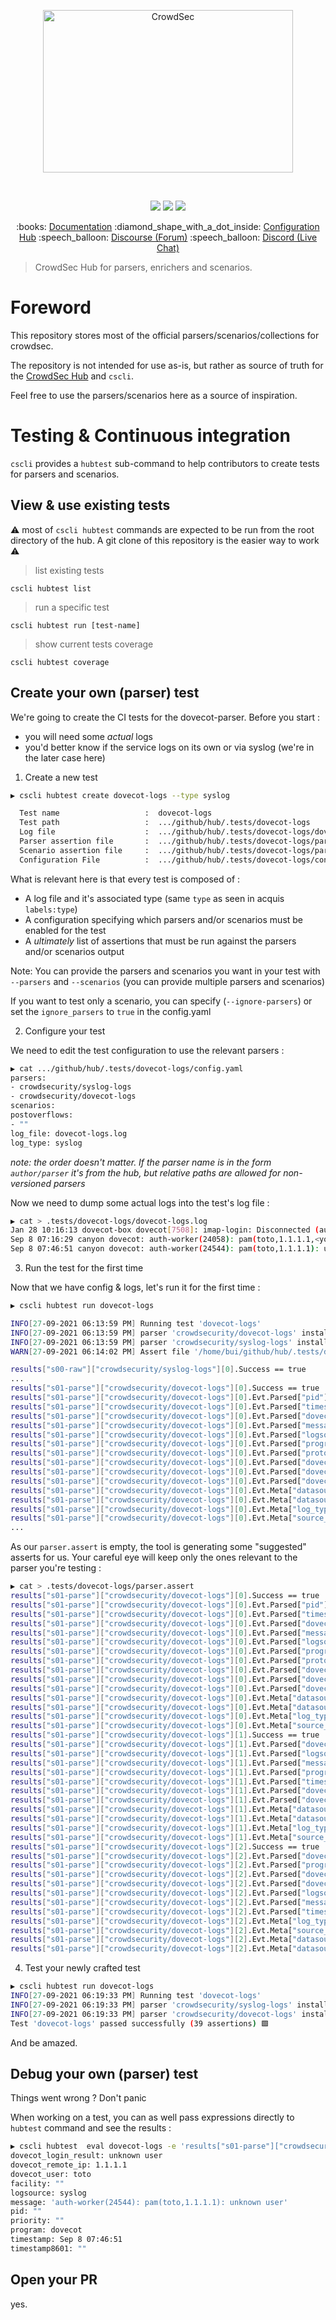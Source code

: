 <p align="center">
<img src="https://raw.githubusercontent.com/crowdsecurity/hub/master/assets/crowdsec_hub.svg" alt="CrowdSec" title="CrowdSec" width="400" height="260"/>
</p>
</br>
<p align="center">
<img src="https://img.shields.io/endpoint?url=https://gist.githubusercontent.com/AlteredCoder/ed74e50c43e3b17bdfc4d93149f23d37/raw/hub_parsers_badge.json">
<img src="https://img.shields.io/endpoint?url=https://gist.githubusercontent.com/AlteredCoder/ed74e50c43e3b17bdfc4d93149f23d37/raw/hub_scenarios_badge.json">
<img src="https://img.shields.io/endpoint?url=https://gist.githubusercontent.com/AlteredCoder/ed74e50c43e3b17bdfc4d93149f23d37/raw/hub_appsec_badge.json">
</p>

<p align="center">
:books: <a href="https://doc.crowdsec.net">Documentation</a>
:diamond_shape_with_a_dot_inside: <a href="https://hub.crowdsec.net">Configuration Hub</a>
:speech_balloon: <a href="https://discourse.crowdsec.net">Discourse (Forum)</a>
:speech_balloon: <a href="https://discord.gg/crowdsec">Discord (Live Chat)</a>
</p>

> CrowdSec Hub for parsers, enrichers and scenarios.

# Foreword

This repository stores most of the official parsers/scenarios/collections for crowdsec.

The repository is not intended for use as-is, but rather as source of truth for the [CrowdSec Hub](https://hub.crowdsec.net/) and `cscli`.

Feel free to use the parsers/scenarios here as a source of inspiration.

# Testing & Continuous integration

`cscli` provides a `hubtest` sub-command to help contributors to create tests for parsers and scenarios.

## View & use existing tests

:warning: most of `cscli hubtest` commands are expected to be run from the root directory of the hub. A git clone of this repository is the easier way to work :warning:

> list existing tests

`cscli hubtest list`

> run a specific test

`cscli hubtest run [test-name]`

> show current tests coverage

`cscli hubtest coverage`

## Create your own (parser) test

We're going to create the CI tests for the dovecot-parser. Before you start :

- you will need some _actual_ logs
- you'd better know if the service logs on its own or via syslog (we're in the later case here)

1. Create a new test

```bash
▶ cscli hubtest create dovecot-logs --type syslog

  Test name                   :  dovecot-logs
  Test path                   :  .../github/hub/.tests/dovecot-logs
  Log file                    :  .../github/hub/.tests/dovecot-logs/dovecot-logs.log (please fill it with logs)
  Parser assertion file       :  .../github/hub/.tests/dovecot-logs/parser.assert (please fill it with assertion)
  Scenario assertion file     :  .../github/hub/.tests/dovecot-logs/parser.assert (please fill it with assertion)
  Configuration File          :  .../github/hub/.tests/dovecot-logs/config.yaml (please fill it with parsers, scenarios...)

```

What is relevant here is that every test is composed of :

- A log file and it's associated type (same `type` as seen in acquis `labels:type`)
- A configuration specifying which parsers and/or scenarios must be enabled for the test
- A _ultimately_ list of assertions that must be run against the parsers and/or scenarios output

Note: You can provide the parsers and scenarios you want in your test with `--parsers` and `--scenarios` (you can provide multiple parsers and scenarios)

If you want to test only a scenario, you can specify (`--ignore-parsers`) or set the `ignore_parsers` to `true` in the config.yaml

2. Configure your test

We need to edit the test configuration to use the relevant parsers :

```bash
▶ cat .../github/hub/.tests/dovecot-logs/config.yaml
parsers:
- crowdsecurity/syslog-logs
- crowdsecurity/dovecot-logs
scenarios:
postoverflows:
- ""
log_file: dovecot-logs.log
log_type: syslog

```

_note: the order doesn't matter. If the parser name is in the form `author/parser` it's from the hub, but relative paths are allowed for non-versioned parsers_

Now we need to dump some actual logs into the test's log file :

```bash
▶ cat > .tests/dovecot-logs/dovecot-logs.log
Jan 28 10:16:13 dovecot-box dovecot[7508]: imap-login: Disconnected (auth failed, 1 attempts in 6 secs): user=<toto@toto.com>, method=PLAIN, rip=4.4.4.4, lip=7.7.7.7, TLS, session=<3650VvK5bdIaW-iK>
Sep 8 07:16:29 canyon dovecot: auth-worker(24058): pam(toto,1.1.1.1,<youpi>): pam_authenticate() failed: Authentication failure (password mismatch?)
Sep 8 07:46:51 canyon dovecot: auth-worker(24544): pam(toto,1.1.1.1): unknown user

```

3. Run the test for the first time

Now that we have config & logs, let's run it for the first time :

```bash
▶ cscli hubtest run dovecot-logs

INFO[27-09-2021 06:13:59 PM] Running test 'dovecot-logs'
INFO[27-09-2021 06:13:59 PM] parser 'crowdsecurity/dovecot-logs' installed successfully in runtime environment
INFO[27-09-2021 06:13:59 PM] parser 'crowdsecurity/syslog-logs' installed successfully in runtime environment
WARN[27-09-2021 06:14:02 PM] Assert file '/home/bui/github/hub/.tests/dovecot-logs/parser.assert' is empty, generating assertion:

results["s00-raw"]["crowdsecurity/syslog-logs"][0].Success == true
...
results["s01-parse"]["crowdsecurity/dovecot-logs"][0].Success == true
results["s01-parse"]["crowdsecurity/dovecot-logs"][0].Evt.Parsed["pid"] == "7508"
results["s01-parse"]["crowdsecurity/dovecot-logs"][0].Evt.Parsed["timestamp"] == "Jan 28 10:16:13"
results["s01-parse"]["crowdsecurity/dovecot-logs"][0].Evt.Parsed["dovecot_login_result"] == "Disconnected (auth failed, 1 attempts in 6 secs)"
results["s01-parse"]["crowdsecurity/dovecot-logs"][0].Evt.Parsed["message"] == "imap-login: Disconnected (auth failed, 1 attempts in 6 secs): user=<toto@toto.com>, method=PLAIN, rip=4.4.4.4, lip=7.7.7.7, TLS, session=<3650VvK5bdIaW-iK>"
results["s01-parse"]["crowdsecurity/dovecot-logs"][0].Evt.Parsed["logsource"] == "syslog"
results["s01-parse"]["crowdsecurity/dovecot-logs"][0].Evt.Parsed["program"] == "dovecot"
results["s01-parse"]["crowdsecurity/dovecot-logs"][0].Evt.Parsed["protocol"] == "imap"
results["s01-parse"]["crowdsecurity/dovecot-logs"][0].Evt.Parsed["dovecot_local_ip"] == "7.7.7.7"
results["s01-parse"]["crowdsecurity/dovecot-logs"][0].Evt.Parsed["dovecot_remote_ip"] == "4.4.4.4"
results["s01-parse"]["crowdsecurity/dovecot-logs"][0].Evt.Parsed["dovecot_user"] == "toto@toto.com"
results["s01-parse"]["crowdsecurity/dovecot-logs"][0].Evt.Meta["datasource_path"] == "dovecot-logs.log"
results["s01-parse"]["crowdsecurity/dovecot-logs"][0].Evt.Meta["datasource_type"] == "file"
results["s01-parse"]["crowdsecurity/dovecot-logs"][0].Evt.Meta["log_type"] == "dovecot_logs"
results["s01-parse"]["crowdsecurity/dovecot-logs"][0].Evt.Meta["source_ip"] == "4.4.4.4"
...
```

As our `parser.assert` is empty, the tool is generating some "suggested" asserts for us.
Your careful eye will keep only the ones relevant to the parser you're testing :

```bash
▶ cat > .tests/dovecot-logs/parser.assert
results["s01-parse"]["crowdsecurity/dovecot-logs"][0].Success == true
results["s01-parse"]["crowdsecurity/dovecot-logs"][0].Evt.Parsed["pid"] == "7508"
results["s01-parse"]["crowdsecurity/dovecot-logs"][0].Evt.Parsed["timestamp"] == "Jan 28 10:16:13"
results["s01-parse"]["crowdsecurity/dovecot-logs"][0].Evt.Parsed["dovecot_login_result"] == "Disconnected (auth failed, 1 attempts in 6 secs)"
results["s01-parse"]["crowdsecurity/dovecot-logs"][0].Evt.Parsed["message"] == "imap-login: Disconnected (auth failed, 1 attempts in 6 secs): user=<toto@toto.com>, method=PLAIN, rip=4.4.4.4, lip=7.7.7.7, TLS, session=<3650VvK5bdIaW-iK>"
results["s01-parse"]["crowdsecurity/dovecot-logs"][0].Evt.Parsed["logsource"] == "syslog"
results["s01-parse"]["crowdsecurity/dovecot-logs"][0].Evt.Parsed["program"] == "dovecot"
results["s01-parse"]["crowdsecurity/dovecot-logs"][0].Evt.Parsed["protocol"] == "imap"
results["s01-parse"]["crowdsecurity/dovecot-logs"][0].Evt.Parsed["dovecot_local_ip"] == "7.7.7.7"
results["s01-parse"]["crowdsecurity/dovecot-logs"][0].Evt.Parsed["dovecot_remote_ip"] == "4.4.4.4"
results["s01-parse"]["crowdsecurity/dovecot-logs"][0].Evt.Parsed["dovecot_user"] == "toto@toto.com"
results["s01-parse"]["crowdsecurity/dovecot-logs"][0].Evt.Meta["datasource_path"] == "dovecot-logs.log"
results["s01-parse"]["crowdsecurity/dovecot-logs"][0].Evt.Meta["datasource_type"] == "file"
results["s01-parse"]["crowdsecurity/dovecot-logs"][0].Evt.Meta["log_type"] == "dovecot_logs"
results["s01-parse"]["crowdsecurity/dovecot-logs"][0].Evt.Meta["source_ip"] == "4.4.4.4"
results["s01-parse"]["crowdsecurity/dovecot-logs"][1].Success == true
results["s01-parse"]["crowdsecurity/dovecot-logs"][1].Evt.Parsed["dovecot_login_result"] == "Authentication failure (password mismatch?)"
results["s01-parse"]["crowdsecurity/dovecot-logs"][1].Evt.Parsed["logsource"] == "syslog"
results["s01-parse"]["crowdsecurity/dovecot-logs"][1].Evt.Parsed["message"] == "auth-worker(24058): pam(toto,1.1.1.1,<youpi>): pam_authenticate() failed: Authentication failure (password mismatch?)"
results["s01-parse"]["crowdsecurity/dovecot-logs"][1].Evt.Parsed["program"] == "dovecot"
results["s01-parse"]["crowdsecurity/dovecot-logs"][1].Evt.Parsed["timestamp"] == "Sep 8 07:16:29"
results["s01-parse"]["crowdsecurity/dovecot-logs"][1].Evt.Parsed["dovecot_remote_ip"] == "1.1.1.1"
results["s01-parse"]["crowdsecurity/dovecot-logs"][1].Evt.Parsed["dovecot_user"] == "toto"
results["s01-parse"]["crowdsecurity/dovecot-logs"][1].Evt.Meta["datasource_path"] == "dovecot-logs.log"
results["s01-parse"]["crowdsecurity/dovecot-logs"][1].Evt.Meta["datasource_type"] == "file"
results["s01-parse"]["crowdsecurity/dovecot-logs"][1].Evt.Meta["log_type"] == "dovecot_logs"
results["s01-parse"]["crowdsecurity/dovecot-logs"][1].Evt.Meta["source_ip"] == "1.1.1.1"
results["s01-parse"]["crowdsecurity/dovecot-logs"][2].Success == true
results["s01-parse"]["crowdsecurity/dovecot-logs"][2].Evt.Parsed["dovecot_login_result"] == "unknown user"
results["s01-parse"]["crowdsecurity/dovecot-logs"][2].Evt.Parsed["program"] == "dovecot"
results["s01-parse"]["crowdsecurity/dovecot-logs"][2].Evt.Parsed["dovecot_remote_ip"] == "1.1.1.1"
results["s01-parse"]["crowdsecurity/dovecot-logs"][2].Evt.Parsed["dovecot_user"] == "toto"
results["s01-parse"]["crowdsecurity/dovecot-logs"][2].Evt.Parsed["logsource"] == "syslog"
results["s01-parse"]["crowdsecurity/dovecot-logs"][2].Evt.Parsed["message"] == "auth-worker(24544): pam(toto,1.1.1.1): unknown user"
results["s01-parse"]["crowdsecurity/dovecot-logs"][2].Evt.Parsed["timestamp"] == "Sep 8 07:46:51"
results["s01-parse"]["crowdsecurity/dovecot-logs"][2].Evt.Meta["log_type"] == "dovecot_logs"
results["s01-parse"]["crowdsecurity/dovecot-logs"][2].Evt.Meta["source_ip"] == "1.1.1.1"
results["s01-parse"]["crowdsecurity/dovecot-logs"][2].Evt.Meta["datasource_path"] == "dovecot-logs.log"
results["s01-parse"]["crowdsecurity/dovecot-logs"][2].Evt.Meta["datasource_type"] == "file"
```

4. Test your newly crafted test

```bash
▶ cscli hubtest run dovecot-logs
INFO[27-09-2021 06:19:33 PM] Running test 'dovecot-logs'
INFO[27-09-2021 06:19:33 PM] parser 'crowdsecurity/syslog-logs' installed successfully in runtime environment
INFO[27-09-2021 06:19:33 PM] parser 'crowdsecurity/dovecot-logs' installed successfully in runtime environment
Test 'dovecot-logs' passed successfully (39 assertions) 🟩
```

And be amazed.

## Debug your own (parser) test

Things went wrong ? Don't panic

When working on a test, you can as well pass expressions directly to `hubtest` command and see the results :

```bash
▶ cscli hubtest  eval dovecot-logs -e 'results["s01-parse"]["crowdsecurity/dovecot-logs"][2].Evt.Parsed'
dovecot_login_result: unknown user
dovecot_remote_ip: 1.1.1.1
dovecot_user: toto
facility: ""
logsource: syslog
message: 'auth-worker(24544): pam(toto,1.1.1.1): unknown user'
pid: ""
priority: ""
program: dovecot
timestamp: Sep 8 07:46:51
timestamp8601: ""
```

## Open your PR

yes.
